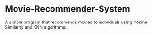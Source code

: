 # Movie-Recommender-System
A simple program that recommends movies to individuals using Cosine Similarity and KNN algorithms.
